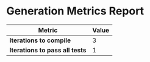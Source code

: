# Generation Metrics Report

| Metric                          | Value     |
|---------------------------------|-----------|
| **Iterations to  compile**      | 3         |
| **Iterations to pass all tests**| 1         |

